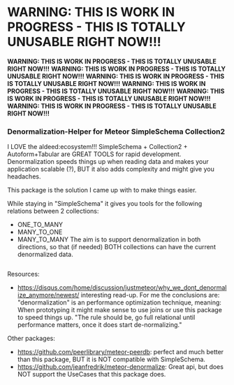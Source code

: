 # WARNING: THIS IS WORK IN PROGRESS - THIS IS TOTALLY UNUSABLE RIGHT NOW!!!

**WARNING: THIS IS WORK IN PROGRESS - THIS IS TOTALLY UNUSABLE RIGHT NOW!!!**
**WARNING: THIS IS WORK IN PROGRESS - THIS IS TOTALLY UNUSABLE RIGHT NOW!!!**
**WARNING: THIS IS WORK IN PROGRESS - THIS IS TOTALLY UNUSABLE RIGHT NOW!!!**
**WARNING: THIS IS WORK IN PROGRESS - THIS IS TOTALLY UNUSABLE RIGHT NOW!!!**
**WARNING: THIS IS WORK IN PROGRESS - THIS IS TOTALLY UNUSABLE RIGHT NOW!!!**
**WARNING: THIS IS WORK IN PROGRESS - THIS IS TOTALLY UNUSABLE RIGHT NOW!!!**


### Denormalization-Helper for Meteor SimpleSchema Collection2

I LOVE the aldeed:ecosystem!!! SimpleSchema + Collection2 + Autoform+Tabular are GREAT TOOLS for rapid development. Denormalization speeds things up when reading data and makes your application scalable (?), BUT it also adds complexity and might give you headaches.

This package is the solution I came up with to make things easier.

While staying in "SimpleSchema" it gives you tools for the following relations between 2 collections:
 * ONE_TO_MANY
 * MANY_TO_ONE
 * MANY_TO_MANY
The aim is to support denormalization in both directions, so that (if needed) BOTH collections can have the current denormalized data.

```js


```

Resources:
 * https://disqus.com/home/discussion/justmeteor/why_we_dont_denormalize_anymore/newest/ interesting read-up. For me the conclusions are: "denormalization" is an performance optimization technique, meaning: When prototyping it might make sense to use joins or use this package to speed things up. "The rule should be, go full relational until performance matters, once it does start de-normalizing."

Other packages:
* https://github.com/peerlibrary/meteor-peerdb: perfect and much better than this package, BUT it is NOT compatible with SimpleSchema.
* https://github.com/jeanfredrik/meteor-denormalize: Great api, but does NOT support the UseCases that this package does.
